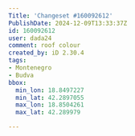 ```yaml
---
Title: 'Changeset #160092612'
PublishDate: 2024-12-09T13:33:37Z
id: 160092612
user: dada24
comment: roof colour
created_by: iD 2.30.4
tags:
- Montenegro
- Budva
bbox:
  min_lon: 18.8497227
  min_lat: 42.2897055
  max_lon: 18.8504261
  max_lat: 42.289979

---
```

